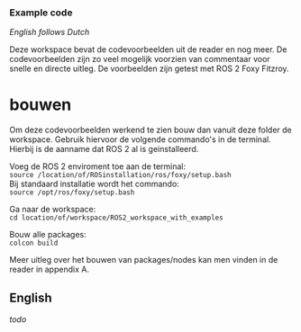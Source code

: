 ### Example code

*English follows Dutch*

Deze workspace bevat de codevoorbeelden uit de reader en nog meer. De codevoorbeelden zijn zo veel mogelijk voorzien van commentaar voor snelle en directe uitleg. De voorbeelden zijn getest met ROS 2 Foxy Fitzroy.

# bouwen

Om deze codevoorbeelden werkend te zien bouw dan vanuit deze folder de workspace. Gebruik hiervoor de volgende commando's in de terminal. Hierbij is de aanname dat ROS 2 al is geinstalleerd.

Voeg de ROS 2 enviroment toe aan de terminal:  
`source /location/of/ROSinstallation/ros/foxy/setup.bash`  
Bij standaard installatie wordt het commando:  
`source /opt/ros/foxy/setup.bash`

Ga naar de workspace:  
`cd location/of/workspace/ROS2_workspace_with_examples`

Bouw alle packages:  
`colcon build`

Meer uitleg over het bouwen van packages/nodes kan men vinden in de reader in appendix A.


## English

*todo*